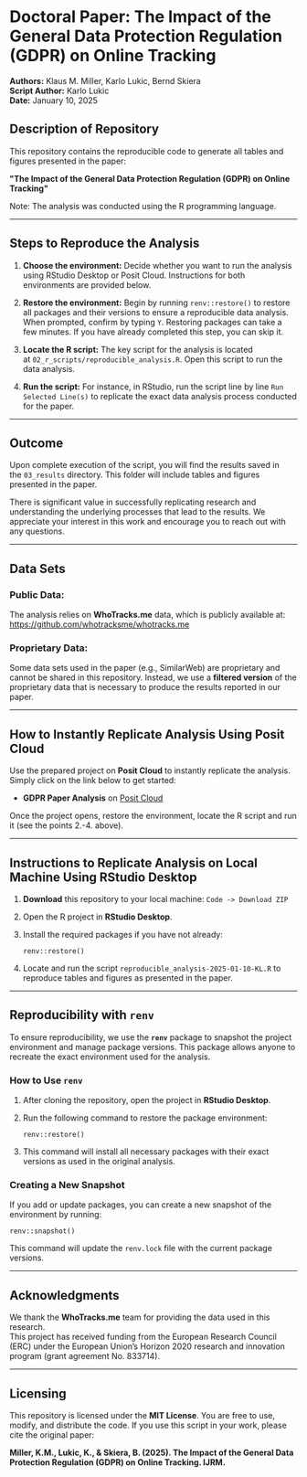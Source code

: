 # Doctoral Paper: The Impact of the General Data Protection Regulation (GDPR) on Online Tracking

**Authors:** Klaus M. Miller, Karlo Lukic, Bernd Skiera\
**Script Author:** Karlo Lukic\
**Date:** January 10, 2025

## Description of Repository

This repository contains the reproducible code to generate all tables and figures presented in the paper:

**"The Impact of the General Data Protection Regulation (GDPR) on Online Tracking"**

Note: The analysis was conducted using the R programming language.

------------------------------------------------------------------------

## Steps to Reproduce the Analysis

1.  **Choose the environment:** Decide whether you want to run the analysis using RStudio Desktop or Posit Cloud. Instructions for both environments are provided below.

2.  **Restore the environment:** Begin by running `renv::restore()` to restore all packages and their versions to ensure a reproducible data analysis. When prompted, confirm by typing `Y`. Restoring packages can take a few minutes. If you have already completed this step, you can skip it.

3.  **Locate the R script:** The key script for the analysis is located at `02_r_scripts/reproducible_analysis.R`. Open this script to run the data analysis.

4.  **Run the script:** For instance, in RStudio, run the script line by line `Run Selected Line(s)` to replicate the exact data analysis process conducted for the paper.

------------------------------------------------------------------------

## Outcome

Upon complete execution of the script, you will find the results saved in the `03_results` directory. This folder will include tables and figures presented in the paper.

There is significant value in successfully replicating research and understanding the underlying processes that lead to the results. We appreciate your interest in this work and encourage you to reach out with any questions.

------------------------------------------------------------------------

## Data Sets

### Public Data:

The analysis relies on **WhoTracks.me** data, which is publicly available at: <https://github.com/whotracksme/whotracks.me>

### Proprietary Data:

Some data sets used in the paper (e.g., SimilarWeb) are proprietary and cannot be shared in this repository. Instead, we use a **filtered version** of the proprietary data that is necessary to produce the results reported in our paper.

------------------------------------------------------------------------

## How to Instantly Replicate Analysis Using Posit Cloud

Use the prepared project on **Posit Cloud** to instantly replicate the analysis. Simply click on the link below to get started:

-   **GDPR Paper Analysis** on [Posit Cloud](https://posit.cloud/project/%3Cproject-id%3E)

Once the project opens, restore the environment, locate the R script and run it (see the points 2.-4. above).

------------------------------------------------------------------------

## Instructions to Replicate Analysis on Local Machine Using RStudio Desktop

1.  **Download** this repository to your local machine: `Code -> Download ZIP`

2.  Open the R project in **RStudio Desktop**.

3.  Install the required packages if you have not already:

    ```         
    renv::restore()
    ```

4.  Locate and run the script `reproducible_analysis-2025-01-10-KL.R` to reproduce tables and figures as presented in the paper.

------------------------------------------------------------------------

## Reproducibility with `renv`

To ensure reproducibility, we use the **`renv`** package to snapshot the project environment and manage package versions. This package allows anyone to recreate the exact environment used for the analysis.

### How to Use `renv`

1.  After cloning the repository, open the project in **RStudio Desktop**.

2.  Run the following command to restore the package environment:

    ```         
    renv::restore()
    ```

3.  This command will install all necessary packages with their exact versions as used in the original analysis.

### Creating a New Snapshot

If you add or update packages, you can create a new snapshot of the environment by running:

```         
renv::snapshot()
```

This command will update the `renv.lock` file with the current package versions.

------------------------------------------------------------------------

## Acknowledgments

We thank the **WhoTracks.me** team for providing the data used in this research.\
This project has received funding from the European Research Council (ERC) under the European Union’s Horizon 2020 research and innovation program (grant agreement No. 833714).

------------------------------------------------------------------------

## Licensing

This repository is licensed under the **MIT License**. You are free to use, modify, and distribute the code. If you use this script in your work, please cite the original paper:

**Miller, K.M., Lukic, K., & Skiera, B. (2025). The Impact of the General Data Protection Regulation (GDPR) on Online Tracking. IJRM.**
